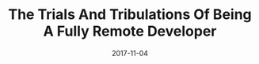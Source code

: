 ---
conference: Iowa Code Camp
location: Ankeny, Iowa
title: The Trials And Tribulations Of Being A Fully Remote Developer
date: 2017-11-04
---